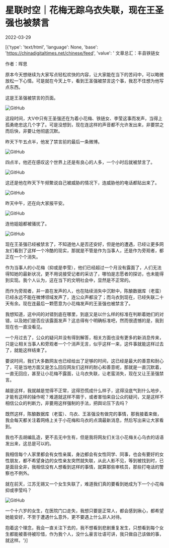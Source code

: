 # 星联时空｜花梅无踪乌衣失联，现在王圣强也被禁言

2022-03-29

[{'type': 'text/html', 'language': None, 'base': 'https://chinadigitaltimes.net/chinese/feed', 'value': ' 文章总汇：丰县铁链女

作者：晖思

原本今天想继续为大家写点轻松欢快的内容，让大家能在当下的苦闷中，可以略微放松一下心情。可是就在今天上午，看到王圣强被禁言这个事，我忍不住想为他写点东西。

这是王圣强被禁言的页面。

![GitHub](https://chinadigitaltimes.net/chinese/files/2022/03/image-1648546387768.png)

这段时间，大V中只有王圣强还在为着小花梅、铁链女、李莹这事而发声，当得上孤勇绝忠这几个字了。可是没想到，现在连这样的声音都不允许发出来，非要禁之而后快，非要让他彻底沉默。

昨天下午五点半，他发了禁言前的最后一条微博。

![GitHub](https://chinadigitaltimes.net/chinese/files/2022/03/post-678821-6242d375d0f17.png)

四点半，他还在感叹这个世界上还是有良心的人多，一个小时后就被禁言了。

![GitHub](https://chinadigitaltimes.net/chinese/files/2022/03/post-678821-6242d375e413b.png)

这还是他在昨天下午频繁说自己被威胁的情况下，连威胁他的电话都贴出来了。

![GitHub](https://chinadigitaltimes.net/chinese/files/2022/03/post-678821-6242d375f1e9f.png)

昨天中午，还在向大家报平安。

![GitHub](https://chinadigitaltimes.net/chinese/files/2022/03/post-678821-6242d37609080.png)

连他姐姐都被骚扰了。

![GitHub](https://chinadigitaltimes.net/chinese/files/2022/03/post-678821-6242d37613b43.png)

现在王圣强已经被禁言了，不知道他人是否还安好，但是他的遭遇，已经让更多网友们看到了这样一个冷酷的现实，那就是不管是作为当事人，还是作为旁观者，都正在一个个消失。

作为当事人的小花梅（抑或是李莹），他们已经超过一个月没有露面了，人们无法得知她的最新状况，更不用说接受记者的采访了，哪怕是志愿者的探访，也未能得到实现。我个人认为，这在当下的文明社会中，显然是不正常的。

而作为旁观者，并一直在发声的人，也在陆续消失中沉默中，陈酿数据库（老蛮）已经永远不能在微博领域发声了，连公众声都没了；而乌衣到现在，已经失联二十天有余。现在连最后一颗愿意为小花梅发声的王圣强也被禁言了。

我想知道，这中间的对错到底在哪里，到底又是以什么样的标准在判断着她们的对错，以及她们是否应该露面发声？这总得有个明确标准吧，然而很遗憾的是，我到现在也一直没看见。

一个月过去了，公众的疑问并没有得到解答，相关方面也没有更多的新消息传来，只是让相关当事人和旁观者一个个消声无言，似乎这样一来，这件事就能这样过去了，就能这样结束了。

要说时间，我们大多数网友也已经给出了足够的时间，这已经是最大的善意和耐心了，可是当地方面又是怎么回应网友们这样的耐心和善意呢，那就是一直沉默着，一直无回应，甚至让小花梅不露面，让乌衣失联，让老蛮消失，现在又让王圣强禁言。

越是这样，我就越是觉得不正常，这得恐慌成什么样子，这得没底气到什么地步，才能有这样的操作呢？难道就这样不屑于，或者害怕来自公众的疑问，又是这样不相信公众的判断力，非要用这样强制的手法，把舆论压下去吗？

既然这样，陈酿数据库（老蛮）、乌衣、王圣强没有做完的事情，那我接着来做，我会每天都关注着网络上关于小花梅和乌衣的点滴最新消息，然后写出来让大家看到。

我也不去胡编乱造，更不去无中生有，但是我将网友们关注小花梅关心乌衣的话语发出来，这总是可以的。

我相信每个人家里都会有女性亲属，身边都会有女性同学、同事，也会有要好的女性朋友，都不希望身边的女性亲友突然就失联，从此人影不见，等到被找到时，已是面目全非，我相信没有人想看到这样的事情，就算那些审核员，那些打电话的警察也不例外。

就在前天，江苏无锡又一个女生失联了，难道我们真的要看到她成为下一个小花梅抑或李莹吗？

![GitHub](https://chinadigitaltimes.net/chinese/files/2022/03/post-678821-6242d376297b7.png)

一个十六岁的女生，在医院门口走失，我想只要是正常人，都会感到揪心，都希望她能安好，不至于遭遇什么意外，更不要遇上什么非人对待。

抱着这个理念，我会一直关注下去的，我不想看到悲剧重复发生，只想看到每个女生都能被善待被珍惜，作为我个人，没什么豪言壮语可讲，我只做自己该做的事，就这样。'}]
